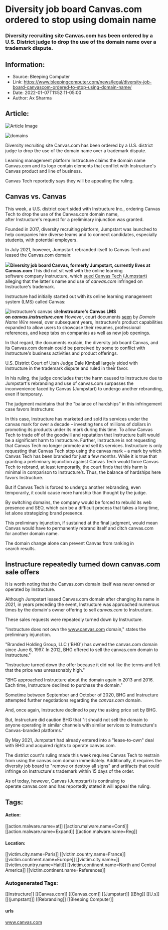 # Diversity job board Canvas.com ordered to stop using domain name
### Diversity recruiting site Canvas.com has been ordered by a U.S. District judge to drop the use of the domain name over a trademark dispute.

## Information:
+ Source: Bleeping Computer
+ Link: https://www.bleepingcomputer.com/news/legal/diversity-job-board-canvascom-ordered-to-stop-using-domain-name/
+ Date: 2022-01-07T11:52:11-05:00
+ Author: Ax Sharma


## Article:
![Article Image](https://www.bleepstatic.com/content/hl-images/2017/10/02/Domain-Names.jpg)

![domains](https://www.bleepstatic.com/content/hl-images/2017/10/02/Domain-Names.jpg)


Diversity recruiting site Canvas.com has been ordered by a U.S. district judge to drop the use of the domain name over a trademark dispute.


Learning management platform Instructure claims the domain name Canvas.com and its logo contain elements that conflict with Instructure's Canvas product and line of business.


Canvas Tech reportedly says they will be appealing the ruling.


Canvas vs. Canvas
-----------------


This week, a U.S. district court sided with Instructure Inc., ordering Canvas Tech to drop the use of the Canvas.com domain name, after Instructure's request for a preliminary injunction was granted.


Founded in 2017, diversity recruiting platform, Jumpstart was launched to help companies hire diverse teams and to connect candidates, especially students, with potential employers.


In July 2021, however, Jumpstart rebranded itself to Canvas Tech and leased the Canvas.com domain:



![](https://www.bleepstatic.com/images/news/u/1164866/2022/January-2022/canvas-domain-dispute/canvas_com-site.jpg)**Diversity job board Canvas, formerly Jumpstart, currently lives at Canvas.com**
This did not sit well with the online learning software company Instructure, which [sued Canvas Tech (Jumpstart)](https://www.documentcloud.org/documents/21175212-instructure-lawsuit-against-canvas-jumpstart-july-2021) alleging that the latter's name and use of *canvas.com* infringed on Instructure's trademark.


Instructure had initially started out with its online learning management system (LMS) called Canvas:



![Instructure's canvas site](https://www.bleepstatic.com/images/news/u/1164866/2022/January-2022/canvas-domain-dispute/canvas-instructure.jpg)**Instructure's Canvas LMS on *canvas.instructure.com***
However, court documents [seen](https://domainnamewire.com/2022/01/05/wow-judge-orders-canvas-com-to-stop-using-its-domain-name/) by *Domain Name Wire* reveal, over subsequent years, Instructure's product capabilities expanded to allow users to showcase their resumes, professional references, and keep tabs on companies as well as new job openings.


In that regard, the documents explain, the diversity job board Canvas, and its Canvas.com domain could be perceived by some to conflict with Instructure's business activities and product offerings.


U.S. District Court of Utah Judge Dale Kimball largely sided with Instructure in the trademark dispute and ruled in their favor.


In his ruling, the judge concludes that the harm caused to Instructure due to Jumpstart's rebranding and use of canvas.com surpasses the inconvenience faced by Canvas (Jumpstart) to undergo another rebranding, even if temporary.


The judgment maintains that the "balance of hardships" in this infringement case favors Instructure:


In this case, Instructure has marketed and sold its services under the canvas mark for over a decade – investing tens of millions of dollars in promoting its products under its mark during this time. To allow Canvas Tech to trade off of the goodwill and reputation that Instructure built would be a significant harm to Instructure. Further, Instructure is not requesting that Canvas Tech no longer promote and sell its services. Instructure is only requesting that Canvas Tech stop using the canvas mark – a mark by which Canvas Tech has been branded for just a few months. While it is true that granting a preliminary injunction against Canvas Tech would force Canvas Tech to rebrand, at least temporarily, the court finds that this harm is minimal in comparison to Instructure’s. Thus, the balance of hardships here favors Instructure.


But if Canvas Tech is forced to undergo another rebranding, even temporarily, it could cause more hardship than thought by the judge.


By switching domains, the company would be forced to rebuild its web presence and SEO, which can be a difficult process that takes a long time, let alone strategizing brand presence.


This preliminary injunction, if sustained at the final judgment, would mean Canvas would have to permanently rebrand itself and ditch canvas.com for another domain name.


The domain change alone can prevent Canvas from ranking in search results.


Instructure repeatedly turned down canvas.com sale offers
---------------------------------------------------------


It is worth noting that the Canvas.com domain itself was never owned or operated by Instructure.


Although Jumpstart leased Canvas.com domain after changing its name in 2021, in years preceding the event, Instructure was approached numerous times by the domain's owner offering to sell *canvas.com* to Instructure.


These sales requests were repeatedly turned down by Instructure.


"Instructure does not own the www.canvas.com domain," states the preliminary injunction.


"Branded Holding Group, LLC ('BHG') has owned the canvas.com domain since June 6, 1997. In 2012, BHG offered to sell the canvas.com domain to Instructure."


"Instructure turned down the offer because it did not like the terms and felt that the price was unreasonably high."


"BHG approached Instructure about the domain again in 2013 and 2016. Each time, Instructure declined to purchase the domain."


Sometime between September and October of 2020, BHG and Instructure attempted further negotiations regarding the *canvas.com* domain.


And, once again, Instructure declined to pay the asking price set by BHG.


But, Instructure did caution BHG that "it should not sell the domain to anyone operating in similar channels with similar services to Instructure's Canvas-branded platforms."


By May 2021, Jumpstart had already entered into a "lease-to-own" deal with BHG and acquired rights to operate canvas.com.


The district court's ruling made this week requires Canvas Tech to restrain from using the canvas.com domain immediately. Additionally, it requires the diversity job board to "remove or destroy all signs" and artifacts that could infringe on Instructure's trademark within 15 days of the order.


As of today, however, Canvas (Jumpstart) is continuing to operate canvas.com and has reportedly stated it will appeal the ruling.





## Tags:

#### Action:
[[action.malware.name=at]] [[action.malware.name=Conti]] [[action.malware.name=Expand]] [[action.malware.name=Reg]]

#### Location:
[[victim.city.name=Paris]] [[victim.country.name=France]] [[victim.continent.name=Europe]] [[victim.city.name=]] [[victim.country.name=Haiti]] [[victim.continent.name=North and Central America]] [[victim.continent.name=References]]

### Autogenerated Tags:
[[Instructure]] [[Canvas.com]] [[Canvas.com]] [[Jumpstart]] [[Bhg]] [[U.s]] [[(jumpstart)]] [[Rebranding]] [[Bleeping Computer]]
#### urls
www.canvas.com

